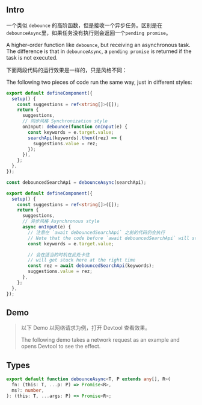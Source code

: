 ## Intro

一个类似 `debounce` 的高阶函数，但是接收一个异步任务。区别是在`debounceAsync`里，如果任务没有执行则会返回一个`pending promise`。

A higher-order function like `debounce`, but receiving an asynchronous task. The difference is that in `debounceAsync`, a `pending promise` is returned if the task is not executed.

下面两段代码的运行效果是一样的，只是风格不同：

The following two pieces of code run the same way, just in different styles:

```ts
export default defineComponent({
  setup() {
    const suggestions = ref<string[]>([]);
    return {
      suggestions,
      // 同步风格 Synchronization style
      onInput: debounce(function onInput(e) {
        const keywords = e.target.value;
        searchApi(keywords).then((rez) => {
          suggestions.value = rez;
        });
      }),
    };
  },
});
```

```ts
const debouncedSearchApi = debounceAsync(searchApi);

export default defineComponent({
  setup() {
    const suggestions = ref<string[]>([]);
    return {
      suggestions,
      // 异步风格 Asynchronous style
      async onInput(e) {
        // 注意在 `await debouncedSearchApi` 之前的代码仍会执行
        // Note that the code before `await debouncedSearchApi` will still execute
        const keywords = e.target.value;

        // 会在适当的时机在此处卡住
        // will get stuck here at the right time
        const rez = await debouncedSearchApi(keywords);
        suggestions.value = rez;
      },
    };
  },
});
```

## Demo

> 以下 Demo 以网络请求为例，打开 Devtool 查看效果。
>
> The following demo takes a network request as an example and opens Devtool to see the effect.

<demo src="./demo.vue" />

## Types

```ts
export default function debounceAsync<T, P extends any[], R>(
  fn: (this: T, ...p: P) => Promise<R>,
  ms?: number,
): (this: T, ...args: P) => Promise<R>;
```
